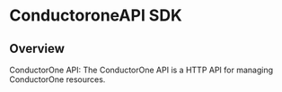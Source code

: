 # ConductoroneAPI SDK

## Overview

ConductorOne API: The ConductorOne API is a HTTP API for managing ConductorOne resources.